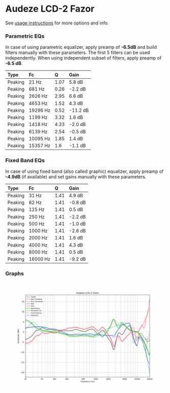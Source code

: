 # Audeze LCD-2 Fazor
See [usage instructions](https://github.com/jaakkopasanen/AutoEq#usage) for more options and info.

### Parametric EQs
In case of using parametric equalizer, apply preamp of **-6.5dB** and build filters manually
with these parameters. The first 5 filters can be used independently.
When using independent subset of filters, apply preamp of **-6.5 dB**.

| Type    | Fc       |    Q | Gain     |
|:--------|:---------|:-----|:---------|
| Peaking | 21 Hz    | 1.07 | 5.8 dB   |
| Peaking | 681 Hz   | 0.26 | -2.2 dB  |
| Peaking | 2626 Hz  | 2.95 | 6.6 dB   |
| Peaking | 4653 Hz  | 1.52 | 4.3 dB   |
| Peaking | 19296 Hz | 0.52 | -11.2 dB |
| Peaking | 1199 Hz  | 3.32 | 1.6 dB   |
| Peaking | 1418 Hz  | 4.33 | -2.0 dB  |
| Peaking | 6139 Hz  | 2.54 | -0.5 dB  |
| Peaking | 10095 Hz | 1.85 | 1.4 dB   |
| Peaking | 15357 Hz | 1.6  | -1.1 dB  |

### Fixed Band EQs
In case of using fixed band (also called graphic) equalizer, apply preamp of **-4.9dB**
(if available) and set gains manually with these parameters.

| Type    | Fc       |    Q | Gain    |
|:--------|:---------|:-----|:--------|
| Peaking | 31 Hz    | 1.41 | 4.9 dB  |
| Peaking | 62 Hz    | 1.41 | -0.8 dB |
| Peaking | 125 Hz   | 1.41 | 0.5 dB  |
| Peaking | 250 Hz   | 1.41 | -2.2 dB |
| Peaking | 500 Hz   | 1.41 | -1.0 dB |
| Peaking | 1000 Hz  | 1.41 | -2.6 dB |
| Peaking | 2000 Hz  | 1.41 | 1.6 dB  |
| Peaking | 4000 Hz  | 1.41 | 4.3 dB  |
| Peaking | 8000 Hz  | 1.41 | 0.5 dB  |
| Peaking | 16000 Hz | 1.41 | -9.2 dB |

### Graphs
![](./Audeze%20LCD-2%20Fazor.png)